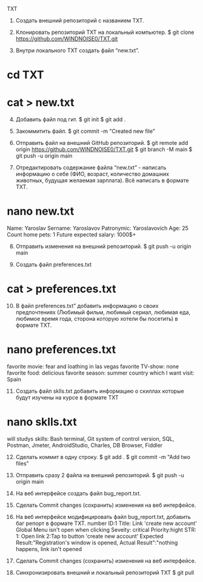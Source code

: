TXT
 
 1. Создать внешний репозиторий c названием TXT.

 2. Клонировать репозиторий TXT на локальный компьютер.
 $ git clone https://github.com/WINDNOISE0/TXT.git

 3. Внутри локального TXT создать файл “new.txt”.
 # cd TXT
 # cat > new.txt

 4. Добавить файл под гит.
 $ git init
 $ git add .

 5. Закоммитить файл.
 $ git commit -m "Created new file"

 6. Отправить файл на внешний GitHub репозиторий.
 $ git remote add origin https://github.com/WINDNOISE0/TXT.git
 $ git branch -M main
 $ git push -u origin main

 7. Отредактировать содержание файла “new.txt” - написать информацию о себе (ФИО, возраст, количество домашних животных, будущая желаемая зарплата). Всё написать в формате TXT.
 # nano new.txt
 Name: Yaroslav
 Sername: Yaroslavov
 Patronymic: Yaroslavovich
 Age: 25
 Count home pets: 1
 Future expected salary: 1000$+

 8. Отправить изменения на внешний репозиторий.
 $ git push -u origin main

 9. Создать файл preferences.txt
 # cat > preferences.txt

 10. В файл preferences.txt” добавить информацию о своих предпочтениях (Любимый фильм, любимый сериал, любимая еда, любимое время года, сторона которую хотели бы посетить) в формате TXT.
 # nano preferences.txt
 favorite movie: fear and loathing in las vegas
 favorite TV-show: none
 favorite food: delicious
 favorite season: summer
 country which I want visit: Spain

 11. Создать файл sklls.txt добавить информацию о скиллах которые будут изучены на курсе в формате TXT
 # nano sklls.txt
 will studys skills: Bash terminal, Git system of control version, SQL, Postman, Jmeter, AndroidStudio, Charles, DB  Browser, Fiddler

 12. Сделать коммит в одну строку.
 $ git add .
 $ git commit -m "Add two files"

 13. Отправить сразу 2 файла на внешний репозиторий.
 $ git push -u origin main

 14. На веб интерфейсе создать файл bug_report.txt.

 15. Сделать Commit changes (сохранить) изменения на веб интерфейсе.

 16. На веб интерфейсе модифицировать файл bug_report.txt, добавить баг репорт в формате TXT.
 number ID:1
 Title: Link 'create new account' Global Menu isn't open when clicking
 Seveity: critical
 Priority:hight
 STR:
   1: Open link
   2:Tap to button 'create new account'
  Expected Result:"Registration's window is opened,
  Actual Result":"nothing happens, link isn't opened

 17. Сделать Commit changes (сохранить) изменения на веб интерфейсе.

 18. Синхронизировать внешний и локальный репозиторий TXT
 $ git pull
 
